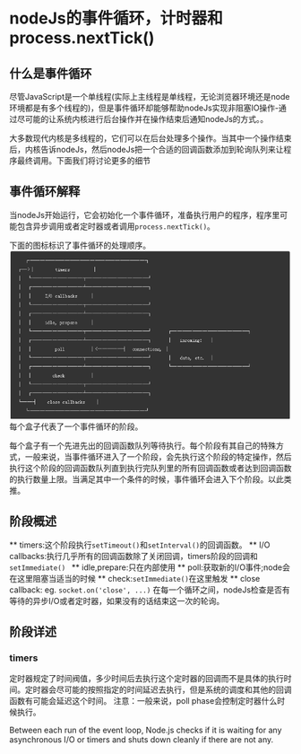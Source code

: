 # nodeJs的事件循环，计时器和process.nextTick()
## 什么是事件循环
  尽管JavaScript是一个单线程(实际上主线程是单线程，无论浏览器环境还是node环境都是有多个线程的)，但是事件循环却能够帮助nodeJs实现非阻塞IO操作-通过尽可能的让系统内核进行后台操作并在操作结束后通知nodeJs的方式。。

  大多数现代内核是多线程的，它们可以在后台处理多个操作。当其中一个操作结束后，内核告诉nodeJs，然后nodeJs把一个合适的回调函数添加到轮询队列来让程序最终调用。下面我们将讨论更多的细节

## 事件循环解释
当nodeJs开始运行，它会初始化一个事件循环，准备执行用户的程序，程序里可能包含异步调用或者定时器或者调用`process.nextTick()`。

下面的图标标识了事件循环的处理顺序。
![](../image/事件循环.png)
每个盒子代表了一个事件循环的阶段。

每个盒子有一个先进先出的回调函数队列等待执行。每个阶段有其自己的特殊方式，一般来说，当事件循环进入了一个阶段，会先执行这个阶段的特定操作，然后执行这个阶段的回调函数队列直到执行完队列里的所有回调函数或者达到回调函数的执行数量上限。当满足其中一个条件的时候，事件循环会进入下个阶段。以此类推。

## 阶段概述
** timers:这个阶段执行`setTimeout()`和`setInterval()`的回调函数。
** I/O callbacks:执行几乎所有的回调函数除了关闭回调，timers阶段的回调和`setImmediate() `
** idle,prepare:只在内部使用
** poll:获取新的I/O事件;node会在这里阻塞当适当的时候
** check:`setImmediate()`在这里触发
** close callback: eg. `socket.on('close', ...)`
在每一个循环之间，nodeJs检查是否有等待的异步I/O或者定时器，如果没有的话结束这一次的轮询。

## 阶段详述
### timers
定时器规定了时间阀值，多少时间后去执行这个定时器的回调而不是具体的执行时间。定时器会尽可能的按照指定的时间延迟去执行，但是系统的调度和其他的回调函数有可能会延迟这个时间。
注意：一般来说，poll phase会控制定时器什么时候执行。


Between each run of the event loop, Node.js checks if it is waiting for any asynchronous I/O or timers and shuts down cleanly if there are not any.




